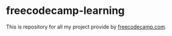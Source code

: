 # freecodecamp-learning
This is repository for all my project provide by <a href="freecodecamp.com">freecodecamp.com</a>.
